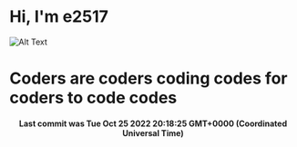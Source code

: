 # Hi, I'm e2517

![Alt Text](https://github.com/E2517/e2517/blob/master/images/background.gif)

# Coders are coders coding codes for coders to code codes

<h4 align="center">Last commit was Tue Oct 25 2022 20:18:25 GMT+0000 (Coordinated Universal Time)</h4>
